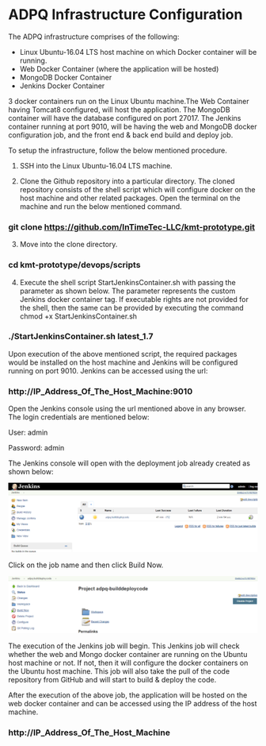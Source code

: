 # ADPQ Infrastructure Configuration

The ADPQ infrastructure comprises of the following:
 *	Linux Ubuntu-16.04 LTS host machine on which Docker container will be running.
 *	Web Docker Container (where the application will be hosted)
 *	MongoDB Docker Container
 *	Jenkins Docker Container

3 docker containers run on the Linux Ubuntu machine.The Web Container having Tomcat8 configured, will host the application. The MongoDB container will have the database configured on port 27017. The Jenkins container running at port 9010, will be having the web and MongoDB docker configuration job, and the front end & back end build and deploy job.

To setup the infrastructure, follow the below mentioned procedure.

1.	SSH into the Linux Ubuntu-16.04 LTS machine.

2.	Clone the Github repository into a particular directory. The cloned repository consists of the shell script which will configure docker on the host machine and other related packages. Open the terminal on the machine and run the below mentioned command.

### git clone https://github.com/InTimeTec-LLC/kmt-prototype.git
3.	Move into the clone directory.

### cd kmt-prototype/devops/scripts

4.	Execute the shell script StartJenkinsContainer.sh with passing the parameter as shown below. The parameter represents the custom Jenkins docker container tag. If executable rights are not provided for the shell, then the same can be provided by executing the command chmod +x StartJenkinsContainer.sh

### ./StartJenkinsContainer.sh latest_1.7

Upon execution of the above mentioned script, the required packages would be installed on the host machine and Jenkins will be configured running on port 9010. Jenkins can be accessed using the url:

### http://IP_Address_Of_The_Host_Machine:9010

Open the Jenkins console using the url mentioned above in any browser. The login credentials are mentioned below:

User: admin

Password: admin

The Jenkins console will open with the deployment job already created as shown below:

 
![alt text](../../devops/images/jenkins1.png "Jenkins Console")

Click on the job name and then click Build Now.

![alt text](../../devops/images/jenkins2.png "Jenkins Job")

The execution of the Jenkins job will begin. This Jenkins job will check whether the web and Mongo docker container are running on the Ubuntu host machine or not. If not, then it will configure the docker containers on the Ubuntu host machine. This job will also take the pull of the code repository from GitHub and will start to build & deploy the code.

After the execution of the above job, the application will be hosted on the web docker container and can be accessed using the IP address of the host machine.

### http://IP_Address_Of_The_Host_Machine
